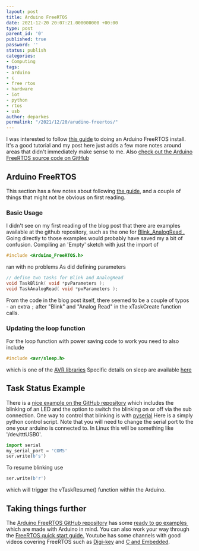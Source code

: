 ```yaml
---
layout: post
title: Arduino FreeRTOS
date: 2021-12-20 20:07:21.000000000 +00:00
type: post
parent_id: '0'
published: true
password: ''
status: publish
categories:
- Computing
tags:
- arduino
- c
- free rtos
- hardware
- iot
- python
- rtos
- usb
author: deparkes
permalink: "/2021/12/20/arudino-freertos/"
---
```

I was interested to follow <a href="https://feilipu.me/2015/11/24/arduino_freertos/">this guide</a> to doing an Arduino FreeRTOS install. It's a good tutorial and my post here just adds a few more notes around areas that didn't immediately make sense to me.
Also <a href="https://github.com/feilipu/Arduino_FreeRTOS_Library">check out the Arduino FreeRTOS source code on GitHub</a>


<h2>Arduino FreeRTOS</h2>
This section has a few notes about following <a href="https://feilipu.me/2015/11/24/arduino_freertos/">the guide</a>, and a couple of things that might not be obvious on first reading.
<h3>Basic Usage</h3>
I didn't see on my first reading of the blog post that there are examples available at the github repository, such as the one for <a href="https://github.com/feilipu/Arduino_FreeRTOS_Library/blob/master/examples/Blink_AnalogRead/Blink_AnalogRead.ino">Blink_AnalogRead .</a> Going directly to those examples would probably have saved my a bit of confusion.
Compiling an 'Empty' sketch with just the import of

```c
#include <Arduino_FreeRTOS.h>
```

ran with no problems
As did defining parameters

```c
// define two tasks for Blink and AnalogRead
void TaskBlink( void *pvParameters );
void TaskAnalogRead( void *pvParameters );
```

From the code in the blog post itself, there seemed to be a couple of typos  - an extra <code>;</code> after "Blink" and "Analog Read" in the xTaskCreate function calls.
<h3>Updating the loop function</h3>
For the loop function with power saving code to work you need to also include

```c
#include <avr/sleep.h>
```

which is one of the <a href="https://www.arduino.cc/en/Reference/UsingAVR">AVR libraries</a>
Specific details on sleep are available <a href="https://www.nongnu.org/avr-libc/user-manual/group__avr__sleep.html">here</a>
<h2>Task Status Example</h2>
There is a <a href="https://github.com/feilipu/Arduino_FreeRTOS_Library/blob/master/examples/TaskStatus/TaskStatus.ino">nice example on the GitHub repository</a> which includes the blinking of an LED and the option to switch the blinking on or off via the sub connection.
One way to control that blinking is with <a href="https://pyserial.readthedocs.io/en/latest/shortintro.html">pyserial</a>
Here is a simply python control script. Note that you will need to change the serial port to the one your arduino is connected to. In Linux this will be something like '/dev/tttUSB0'.

```python
import serial
my_serial_port = 'COM5'
ser.write(b's')
```

To resume blinking use

```python
ser.write(b'r')
```

which will trigger the vTaskResume() function within the Arduino.
<h2>Taking things further</h2>
The <a href="https://github.com/feilipu/Arduino_FreeRTOS_Library/">Arduino FreeRTOS GitHub repository</a> has some <a href="https://github.com/feilipu/Arduino_FreeRTOS_Library/tree/master/examples">ready to go examples </a> which are made with Arduino in mind.
You can also work your way through the <a href="https://www.freertos.org/FreeRTOS-quick-start-guide.html">FreeRTOS quick start guide.</a>
Youtube has some channels with good videos covering FreeRTOS such as <a href="https://www.youtube.com/watch?v=F321087yYy4">Digi-key</a> and <a href="https://www.youtube.com/c/millsinghion/videos">C and Embedded</a>.

